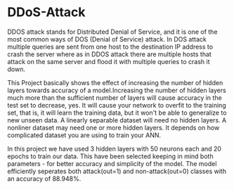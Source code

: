 # DDoS-Attack
DDOS attack stands for Distributed Denial of Service, and it is one of the most common ways of DOS (Denial of Service) attack. In DOS attack multiple queries are sent from one host to the destination IP address to crash the server where as in DDOS attack there are multiple hosts that attack on the same server and flood it with multiple queries to crash it down.

This Project basically shows the effect of increasing the number of hidden layers towards accuracy of a model.Increasing the number of hidden layers much more than the sufficient number of layers will cause accuracy in the test set to decrease, yes. It will cause your network to overfit to the training set, that is, it will learn the training data, but it won't be able to generalize to new unseen data.
A linearly separable dataset will need no hidden layers. A nonliner dataset may need one or more hidden layers. It depends on how complicated dataset you are using to train your ANN. 

In this project we have used 3 hidden layers with 50 neurons each and 20 epochs to train our data. This have been selected keeping in mind both parameters - for better accuracy and simplicity of the model.
The model efficiently seperates both attack(out=1) and non-attack(out=0) classes with an accuracy of 88.948%. 


